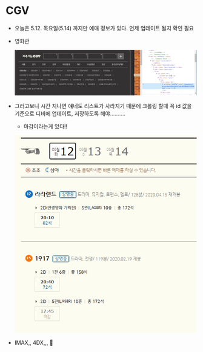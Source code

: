 # CGV

- 오늘은 5.12. 목요일(5.14) 까지만 예매 정보가 있다. 언제 업데이트 될지 확인 필요
- 영화관

    ![](../../images/1.png)

- 그러고보니 시간 지나면 얘네도 리스트가 사라지기 때문에 크롤링 할때 꼭 id 값을 기준으로 디비에 업데이트, 저장하도록 해야..........
    - 마감이라는게 있다!!

    ![CGV](../../images/2.png)

- IMAX,, 4DX,,, 🤔